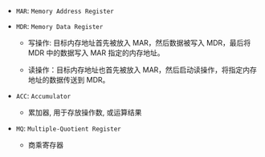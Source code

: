 * `MAR`: `Memory Address Register`
* `MDR`: `Memory Data Register`
    * 写操作: 目标内存地址首先被放入 MAR，然后数据被写入 MDR，最后将 MDR 中的数据写入 MAR 指定的内存地址。

    * 读操作：目标内存地址也首先被放入 MAR，然后启动读操作，将指定内存地址的数据传送到 MDR。

* `ACC`: `Accumulator`
    * 累加器, 用于存放操作数, 或运算结果

* `MQ`: `Multiple-Quotient Register`
    * 商乘寄存器
